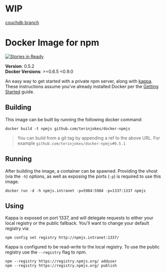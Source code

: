 # WIP

[couchdb branch](https://github.com/terinjokes/docker-npmjs/tree/couchdb)

# Docker Image for npm

[![Stories in Ready](https://badge.waffle.io/terinjokes/docker-npmjs.png?label=ready)](https://waffle.io/terinjokes/docker-npmjs)

**Version**: 0.5.2  
**Docker Versions**: >=0.6.5 <0.9.0

An easy way to get started with a private npm server, along with [kappa](https://github.com/paypal/kappa).
These instructions assume you've already installed Docker per the [Getting Started](http://www.docker.io/gettingstarted/) guide.

## Building

This image can be built by running the following docker command:

```
docker build -t npmjs github.com/terinjokes/docker-npmjs
```

> You can build from a git tag by appending a ref to the above URL.
> For example `github.com/terinjokes/docker-npmjs#0.5.1`

## Running

After building the image, a container can be spawned.
Providing the vhost (via the `-h`) options, as well as exposing the ports (`-p`) is required to use this image.

```
docker run -d -h npmjs.intranet -p=5984:5984 -p=1337:1337 npmjs
```

## Using
Kappa is exposed on port 1337, and will delegate requests to either your local registry or the public fallback.
You'll want to change your default registry via:

```
npm config set registry http://npmjs.intranet:1337/
```

Kappa is configured to be read-write to the local registry. To use the public registry use the `--registry` flag to npm.

```
npm --registry https://registry.npmjs.org/ adduser
npm --registry https://registry.npmjs.org/ publish
```
